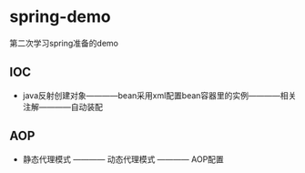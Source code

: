 # spring-demo
第二次学习spring准备的demo

## IOC
*   java反射创建对象————bean采用xml配置bean容器里的实例————相关注解————自动装配

##  AOP
*   静态代理模式 ———— 动态代理模式 ———— AOP配置
